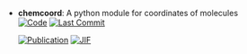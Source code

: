 



- **chemcoord**: A python module for coordinates of molecules  
    [![Code](https://img.shields.io/github/stars/mcocdawc/chemcoord?style=for-the-badge&logo=github)](https://github.com/mcocdawc/chemcoord) 
    [![Last Commit](https://img.shields.io/github/last-commit/mcocdawc/chemcoord?style=for-the-badge&logo=github)](https://github.com/mcocdawc/chemcoord) 

    [![Publication](https://img.shields.io/badge/Publication-Citations:9-blue?style=for-the-badge&logo=bookstack)](https://doi.org/10.1002/jcc.27029) 
    [![JIF](https://img.shields.io/badge/Impact_Factor-3.40-purple?style=for-the-badge&logo=academia)](https://doi.org/10.1002/jcc.27029)


